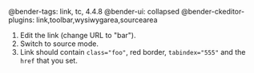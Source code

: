 @bender-tags: link, tc, 4.4.8
@bender-ui: collapsed
@bender-ckeditor-plugins: link,toolbar,wysiwygarea,sourcearea

1. Edit the link (change URL to "bar").
2. Switch to source mode.
3. Link should contain `class="foo"`, red border, `tabindex="555"` and the `href` that you set.